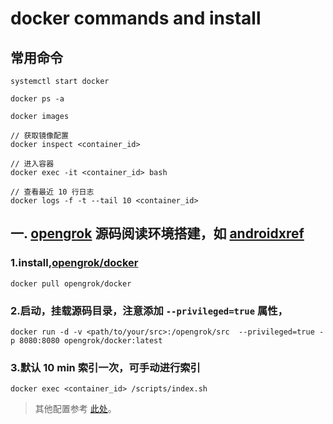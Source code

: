 # docker commands and install  

## 常用命令
```
systemctl start docker

docker ps -a

docker images

// 获取镜像配置
docker inspect <container_id>

// 进入容器
docker exec -it <container_id> bash

// 查看最近 10 行日志
docker logs -f -t --tail 10 <container_id>
```

## 一. [opengrok](https://hub.docker.com/r/opengrok/docker) 源码阅读环境搭建，如 [androidxref](http://androidxref.com/) 

### 1.install,[opengrok/docker](https://hub.docker.com/r/opengrok/docker)
```
docker pull opengrok/docker
```

### 2.启动，挂载源码目录，注意添加 `--privileged=true` 属性，

```
docker run -d -v <path/to/your/src>:/opengrok/src  --privileged=true -p 8080:8080 opengrok/docker:latest

```

### 3.默认 10 min 索引一次，可手动进行索引
```
docker exec <container_id> /scripts/index.sh

```
> 其他配置参考 [此处](https://hub.docker.com/r/opengrok/docker)。

